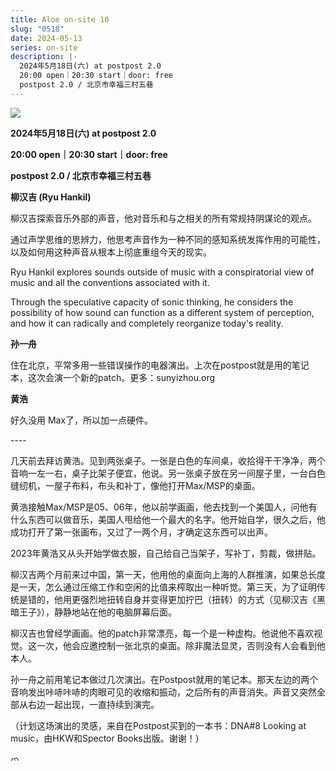 ```yaml
---
title: Aloe on-site 10
slug: "0518"
date: 2024-05-13
series: on-site
description: |-
  2024年5月18日(六) at postpost 2.0
  20:00 open｜20:30 start｜door: free
  postpost 2.0 / 北京市幸福三村五巷
---
```

![](/images/uploads/on-site-10.jpg)

**2024年5月18日(六) at postpost 2.0**

**20:00 open｜20:30 start｜door: free**

**postpost 2.0 / 北京市幸福三村五巷**

**柳汉吉 (Ryu Hankil)** 

柳汉吉探索音乐外部的声音，他对音乐和与之相关的所有常规持阴谋论的观点。

通过声学思维的思辨力，他思考声音作为一种不同的感知系统发挥作用的可能性，以及如何用这种声音从根本上彻底重组今天的现实。

Ryu Hankil explores sounds outside of music with a conspiratorial view of music and all the conventions associated with it. 

Through the speculative capacity of sonic thinking, he considers the possibility of how sound can function as a different system of perception, and how it can radically and completely reorganize today's reality.

**孙一舟**

住在北京，平常多用一些错误操作的电器演出。上次在postpost就是用的笔记本，这次会演一个新的patch。更多：sunyizhou.org

**黄浩**

好久没用 Max了，所以加一点硬件。

\----

几天前去拜访黄浩。见到两张桌子。一张是白色的车间桌，收拾得干干净净，两个音响一左一右，桌子比架子便宜，他说。另一张桌子放在另一间屋子里，一台白色缝纫机，一屋子布料，布头和补丁，像他打开Max/MSP的桌面。

黄浩接触Max/MSP是05、06年，他以前学画画，他去找到一个美国人，问他有什么东西可以做音乐，美国人甩给他一个最大的名字。他开始自学，很久之后，他成功打开了第一张画布，又过了一两个月，才确定这东西可以出声。

2023年黄浩又从头开始学做衣服，自己给自己当架子，写补丁，剪裁，做拼贴。

柳汉吉两个月前来过中国，第一天，他用他的桌面向上海的人群推演，如果总长度是一天，怎么通过压缩工作和空闲的比值来榨取出一种听觉。第三天，为了证明传统是错的，他用更强烈地扭转自身并变得更加拧巴（扭转）的方式（见柳汉吉《黑暗王子》），静静地站在他的电脑屏幕后面。

柳汉吉也曾经学画画。他的patch非常漂亮，每一个是一种虚构。他说他不喜欢视觉。这一次，他会应邀控制一张北京的桌面。除非魔法显灵，否则没有人会看到他本人。

孙一舟之前用笔记本做过几次演出。在Postpost就用的笔记本。那天左边的两个音响发出咔哧咔哧的肉眼可见的收缩和振动，之后所有的声音消失。声音又突然全部从右边一起出现，一直持续到演完。 

（计划这场演出的灵感，来自在Postpost买到的一本书：DNA#8 Looking at music，由HKW和Spector Books出版。谢谢！）

爫
